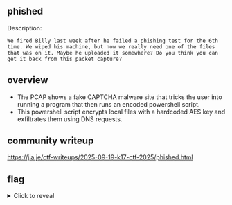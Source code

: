 ## phished
Description:
```
We fired Billy last week after he failed a phishing test for the 6th time. We wiped his machine, but now we really need one of the files that was on it. Maybe he uploaded it somewhere? Do you think you can get it back from this packet capture?
```

## overview
- The PCAP shows a fake CAPTCHA malware site that tricks the user into running a program that then runs an encoded powershell script.
- This powershell script encrypts local files with a hardcoded AES key and exfiltrates them using DNS requests.

## community writeup
https://jia.je/ctf-writeups/2025-09-19-k17-ctf-2025/phished.html

## flag
<details>
    <summary>Click to reveal</summary>

    K17{inf0_stealer?n@h_1t's_a_fr33_backup!}
</details>